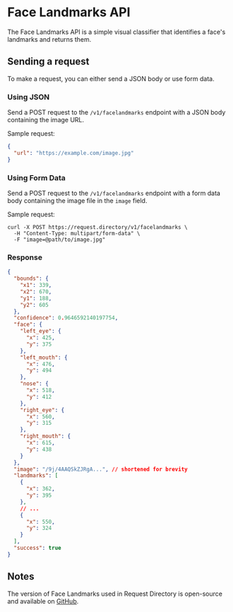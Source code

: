 # Face Landmarks API

The Face Landmarks API is a simple visual classifier that identifies a face's landmarks and returns them.

## Sending a request

To make a request, you can either send a JSON body or use form data.

### Using JSON

Send a POST request to the `/v1/facelandmarks` endpoint with a JSON body containing
the image URL.

Sample request:

```json
{
  "url": "https://example.com/image.jpg"
}
```

### Using Form Data

Send a POST request to the `/v1/facelandmarks` endpoint with a form data body
containing the image file in the `image` field.

Sample request:

```
curl -X POST https://request.directory/v1/facelandmarks \
  -H "Content-Type: multipart/form-data" \
  -F "image=@path/to/image.jpg"
```

### Response

```json
{
  "bounds": {
    "x1": 339,
    "x2": 670,
    "y1": 188,
    "y2": 605
  },
  "confidence": 0.9646592140197754,
  "face": {
    "left_eye": {
      "x": 425,
      "y": 375
    },
    "left_mouth": {
      "x": 476,
      "y": 494
    },
    "nose": {
      "x": 518,
      "y": 412
    },
    "right_eye": {
      "x": 560,
      "y": 315
    },
    "right_mouth": {
      "x": 615,
      "y": 438
    }
  },
  "image": "/9j/4AAQSkZJRgA...", // shortened for brevity
  "landmarks": [
    {
      "x": 362,
      "y": 395
    },
    // ...
    {
      "x": 550,
      "y": 324
    }
  ],
  "success": true
}
```

## Notes

The version of Face Landmarks used in Request Directory is open-source and available on [GitHub](https://github.com/arsenstorm/request-directory-apis).

